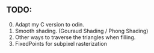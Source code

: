 ## TODO: 
0. Adapt my C version to odin.
1. Smooth shading. (Gouraud Shading / Phong Shading)
2. Other ways to traverse the triangles when filling.
3. FixedPoints for subpixel rasterization





